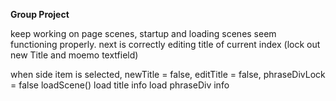 **Group Project**

 keep working on page scenes, startup and loading scenes seem functioning properly.
 next is correctly editing title of current index (lock out new Title and moemo textfield)


 when side item is selected, 
    newTitle = false,
    editTitle = false,
    phraseDivLock = false
    loadScene()
    load title info
    load phraseDiv info